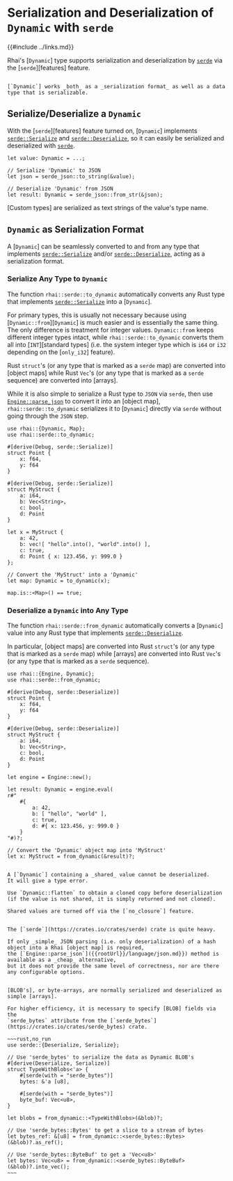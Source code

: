Serialization and Deserialization of `Dynamic` with `serde`
=========================================================

{{#include ../links.md}}

Rhai's [`Dynamic`] type supports serialization and deserialization by
[`serde`](https://crates.io/crates/serde) via the [`serde`][features] feature.

```admonish tip.small

[`Dynamic`] works _both_ as a _serialization format_ as well as a data type that is serializable.
```

[`serde`]: https://crates.io/crates/serde
[`serde::Serialize`]: https://docs.serde.rs/serde/trait.Serialize.html
[`serde::Deserialize`]: https://docs.serde.rs/serde/trait.Deserialize.html


Serialize/Deserialize a `Dynamic`
--------------------------------

With the [`serde`][features] feature turned on, [`Dynamic`] implements [`serde::Serialize`] and
[`serde::Deserialize`], so it can easily be serialized and deserialized with [`serde`].

```rust,no_run
let value: Dynamic = ...;

// Serialize 'Dynamic' to JSON
let json = serde_json::to_string(&value);

// Deserialize 'Dynamic' from JSON
let result: Dynamic = serde_json::from_str(&json);
```

[Custom types] are serialized as text strings of the value's type name.


`Dynamic` as Serialization Format
--------------------------------

A [`Dynamic`] can be seamlessly converted to and from any type that implements [`serde::Serialize`]
and/or [`serde::Deserialize`], acting as a serialization format.

### Serialize Any Type to `Dynamic`

The function `rhai::serde::to_dynamic` automatically converts any Rust type that implements
[`serde::Serialize`] into a [`Dynamic`].

For primary types, this is usually not necessary because using [`Dynamic::from`][`Dynamic`] is much
easier and is essentially the same thing.  The only difference is treatment for integer values.
`Dynamic::from` keeps different integer types intact, while `rhai::serde::to_dynamic` converts them
all into [`INT`][standard types] (i.e. the system integer type which is `i64` or `i32` depending on
the [`only_i32`] feature).

Rust `struct`'s (or any type that is marked as a `serde` map) are converted into [object maps] while
Rust `Vec`'s (or any type that is marked as a `serde` sequence) are converted into [arrays].

While it is also simple to serialize a Rust type to `JSON` via `serde`,
then use [`Engine::parse_json`]({{rootUrl}}/language/json.md) to convert it into an [object map],
`rhai::serde::to_dynamic` serializes it to [`Dynamic`] directly via `serde` without going through the `JSON` step.

```rust,no_run
use rhai::{Dynamic, Map};
use rhai::serde::to_dynamic;

#[derive(Debug, serde::Serialize)]
struct Point {
    x: f64,
    y: f64
}

#[derive(Debug, serde::Serialize)]
struct MyStruct {
    a: i64,
    b: Vec<String>,
    c: bool,
    d: Point
}

let x = MyStruct {
    a: 42,
    b: vec![ "hello".into(), "world".into() ],
    c: true,
    d: Point { x: 123.456, y: 999.0 }
};

// Convert the 'MyStruct' into a 'Dynamic'
let map: Dynamic = to_dynamic(x);

map.is::<Map>() == true;
```

### Deserialize a `Dynamic` into Any Type

The function `rhai::serde::from_dynamic` automatically converts a [`Dynamic`] value into any Rust type
that implements [`serde::Deserialize`].

In particular, [object maps] are converted into Rust `struct`'s (or any type that is marked as
a `serde` map) while [arrays] are converted into Rust `Vec`'s (or any type that is marked
as a `serde` sequence).

```rust,no_run
use rhai::{Engine, Dynamic};
use rhai::serde::from_dynamic;

#[derive(Debug, serde::Deserialize)]
struct Point {
    x: f64,
    y: f64
}

#[derive(Debug, serde::Deserialize)]
struct MyStruct {
    a: i64,
    b: Vec<String>,
    c: bool,
    d: Point
}

let engine = Engine::new();

let result: Dynamic = engine.eval(
r#"
    #{
        a: 42,
        b: [ "hello", "world" ],
        c: true,
        d: #{ x: 123.456, y: 999.0 }
    }
"#)?;

// Convert the 'Dynamic' object map into 'MyStruct'
let x: MyStruct = from_dynamic(&result)?;
```

```admonish warning.small "Cannot deserialize shared values"

A [`Dynamic`] containing a _shared_ value cannot be deserialized.
It will give a type error.

Use `Dynamic::flatten` to obtain a cloned copy before deserialization
(if the value is not shared, it is simply returned and not cloned).

Shared values are turned off via the [`no_closure`] feature.
```

```admonish tip "Tip: Lighter alternative"

The [`serde`](https://crates.io/crates/serde) crate is quite heavy.

If only _simple_ JSON parsing (i.e. only deserialization) of a hash object into a Rhai [object map] is required,
the [`Engine::parse_json`]({{rootUrl}}/language/json.md}}) method is available as a _cheap_ alternative,
but it does not provide the same level of correctness, nor are there any configurable options.
```

```admonish tip "Tip: Working with BLOB's"

[BLOB's], or byte-arrays, are normally serialized and deserialized as simple [arrays].

For higher efficiency, it is necessary to specify [BLOB] fields via the
`serde_bytes` attribute from the [`serde_bytes`](https://crates.io/crates/serde_bytes) crate.

~~~rust,no_run
use serde::{Deserialize, Serialize};

// Use 'serde_bytes' to serialize the data as Dynamic BLOB's
#[derive(Deserialize, Serialize)]
struct TypeWithBlobs<'a> {
    #[serde(with = "serde_bytes")]
    bytes: &'a [u8],

    #[serde(with = "serde_bytes")]
    byte_buf: Vec<u8>,
}

let blobs = from_dynamic::<TypeWithBlobs>(&blob)?;

// Use 'serde_bytes::Bytes' to get a slice to a stream of bytes
let bytes_ref: &[u8] = from_dynamic::<serde_bytes::Bytes>(&blob)?.as_ref();

// Use 'serde_bytes::ByteBuf' to get a 'Vec<u8>'
let bytes: Vec<u8> = from_dynamic::<serde_bytes::ByteBuf>(&blob)?.into_vec();
~~~
```
